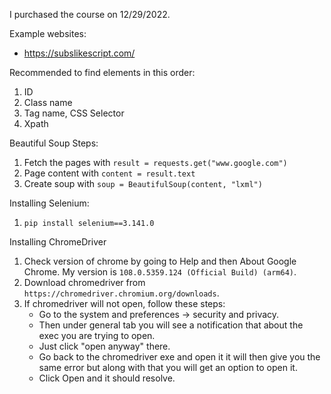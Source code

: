 I purchased the course on 12/29/2022.

Example websites:
* https://subslikescript.com/

Recommended to find elements in this order:
1. ID
2. Class name
3. Tag name, CSS Selector
4. Xpath

Beautiful Soup Steps:
1. Fetch the pages with `result = requests.get("www.google.com")`
2. Page content with `content = result.text`
3. Create soup with `soup = BeautifulSoup(content, "lxml")`

Installing Selenium:
1. `pip install selenium==3.141.0`

Installing ChromeDriver
1. Check version of chrome by going to Help and then About Google Chrome.  My version is `108.0.5359.124 (Official Build) (arm64)`.
2. Download chromedriver from `https://chromedriver.chromium.org/downloads`.
3. If chromedriver will not open, follow these steps:
   * Go to the system and preferences -> security and privacy.
   * Then under general tab you will see a notification that about the exec you are trying to open.
   * Just click "open anyway" there.
   * Go back to the chromedriver exe and open it it will then give you the same error but along with that you will get an option to open it.
   * Click Open and it should resolve.
